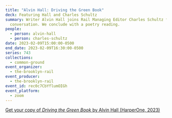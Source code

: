 ```yaml
---
title: "Alvin Hall: Driving the Green Book"
deck: Featuring Hall and Charles Schultz
summary: Writer Alvin Hall joins Rail Managing Editor Charles Schultz for a
  conversation. We conclude with a poetry reading.
people:
  - person: alvin-hall
  - person: charles-schultz
date: 2023-02-09T15:00:00-0500
end_date: 2023-02-09T16:30:00-0500
series: 743
collections:
  - common-ground
event_organizer:
  - the-brooklyn-rail
event_producer:
  - the-brooklyn-rail
event_id: rec0c7CbYflumOIGh
event_platform:
  - zoom
---
```

[G﻿et your copy of *Driving the Green Book* by Alvin Hall (HarperOne, 2023)](https://www.harpercollins.com/products/driving-the-green-book-alvin-hall?variant=40490999316514)